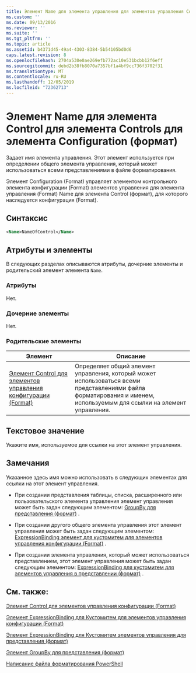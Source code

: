 ```yaml
---
title: Элемент Name для элемента управления для элементов управления Configuration (Format) | Документация Майкрософт
ms.custom: ''
ms.date: 09/13/2016
ms.reviewer: ''
ms.suite: ''
ms.tgt_pltfrm: ''
ms.topic: article
ms.assetid: b4371d45-49a4-4303-8384-5b54105bd0d6
caps.latest.revision: 8
ms.openlocfilehash: 2704a530e0ae269efb772ac10e531bcbb12f6eff
ms.sourcegitcommit: debd2b38fb8070a7357bf1a4bf9cc736f3702f31
ms.translationtype: MT
ms.contentlocale: ru-RU
ms.lasthandoff: 12/05/2019
ms.locfileid: "72362713"
---
```

# <a name="name-element-for-control-for-controls-for-configuration-format"></a>Элемент Name для элемента Control для элемента Controls для элемента Configuration (формат)

Задает имя элемента управления. Этот элемент используется при определении общего элемента управления, который может использоваться всеми представлениями в файле форматирования.

Элемент Configuration (Format) управляет элементом контрольного элемента конфигурации (Format) элементов управления для элемента управления (Format) Name для элемента Control (формат), для которого наследуется конфигурация (Format).

## <a name="syntax"></a>Синтаксис

```xml
<Name>NameOfControl</Name>

```

## <a name="attributes-and-elements"></a>Атрибуты и элементы

В следующих разделах описываются атрибуты, дочерние элементы и родительский элемент элемента `Name`.

### <a name="attributes"></a>Атрибуты

Нет.

### <a name="child-elements"></a>Дочерние элементы

Нет.

### <a name="parent-elements"></a>Родительские элементы

|Элемент|Описание|
|-------------|-----------------|
|[Элемент Control для элементов управления конфигурации (Format)](./control-element-for-controls-for-configuration-format.md)|Определяет общий элемент управления, который может использоваться всеми представлениями файла форматирования и именем, используемым для ссылки на элемент управления.|

## <a name="text-value"></a>Текстовое значение

Укажите имя, используемое для ссылки на этот элемент управления.

## <a name="remarks"></a>Замечания

Указанное здесь имя можно использовать в следующих элементах для ссылки на этот элемент управления.

- При создании представления таблицы, списка, расширенного или пользовательского элемента управления элемент управления может быть задан следующим элементом: [GroupBy для представления (формат)](./groupby-element-for-view-format.md) .

- При создании другого общего элемента управления этот элемент управления может быть задан следующим элементом: [ExpressionBinding элемент для кустомитем для элементов управления конфигурации (Format)](./expressionbinding-element-for-customitem-for-controls-for-configuration-format.md) .

- При создании элемента управления, который может использоваться представлением, этот элемент управления может быть задан следующим элементом: [ExpressionBinding для кустомитем для элементов управления в представлении (формат)](./expressionbinding-element-for-customitem-for-controls-for-view-format.md) .

## <a name="see-also"></a>См. также:

[Элемент Control для элементов управления конфигурации (Format)](./control-element-for-controls-for-configuration-format.md)

[Элемент ExpressionBinding для Кустомитем для элементов управления конфигурации (Format)](./expressionbinding-element-for-customitem-for-controls-for-configuration-format.md)

[Элемент ExpressionBinding для Кустомитем элементов управления для представления (формат)](./expressionbinding-element-for-customitem-for-controls-for-view-format.md)

[Элемент GroupBy для представления (формат)](./groupby-element-for-view-format.md)

[Написание файла форматирования PowerShell](./writing-a-powershell-formatting-file.md)
